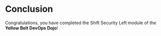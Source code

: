 # Conclusion

Congratulations, you have completed the Shift Security Left module of the **Yellow Belt DevOps Dojo**!

